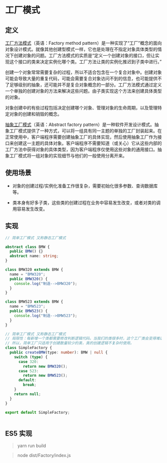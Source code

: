 # 工厂模式

## 定义

[工厂方法模式](https://zh.wikipedia.org/wiki/%E5%B7%A5%E5%8E%82%E6%96%B9%E6%B3%95)（英语：Factory method pattern）是一种实现了“工厂”概念的面向对象设计模式。就像其他创建型模式一样，它也是处理在不指定对象具体类型的情况下创建对象的问题。工厂方法模式的实质是“定义一个创建对象的接口，但让实现这个接口的类来决定实例化哪个类。工厂方法让类的实例化推迟到子类中进行。”

创建一个对象常常需要复杂的过程，所以不适合包含在一个复合对象中。创建对象可能会导致大量的重复代码，可能会需要复合对象访问不到的信息，也可能提供不了足够级别的抽象，还可能并不是复合对象概念的一部分。工厂方法模式通过定义一个单独的创建对象的方法来解决这些问题。由子类实现这个方法来创建具体类型的对象。

对象创建中的有些过程包括决定创建哪个对象、管理对象的生命周期，以及管理特定对象的创建和销毁的概念。

[抽象工厂模式](https://zh.wikipedia.org/wiki/%E6%8A%BD%E8%B1%A1%E5%B7%A5%E5%8E%82)（英语：Abstract factory pattern）是一种软件开发设计模式。抽象工厂模式提供了一种方式，可以将一组具有同一主题的单独的工厂封装起来。在正常使用中，客户端程序需要创建抽象工厂的具体实现，然后使用抽象工厂作为接口来创建这一主题的具体对象。客户端程序不需要知道（或关心）它从这些内部的工厂方法中获得对象的具体类型，因为客户端程序仅使用这些对象的通用接口。抽象工厂模式将一组对象的实现细节与他们的一般使用分离开来。

## 使用场景

- 对象的创建过程/实例化准备工作很复杂，需要初始化很多参数、查询数据库等。

- 类本身有好多子类，这些类的创建过程在业务中容易发生改变，或者对类的调用容易发生改变。

## 实现

```ts
// 简单工厂模式 又称静态工厂模式

abstract class BMW {
  public BMW() {}
  abstract name: string;
}

class BMW320 extends BMW {
  name = "BMW320";
  public BMW320() {
    console.log("制造-->BMW320");
  }
}

class BMW523 extends BMW {
  name = "BMW523";
  public BMW523() {
    console.log("制造-->BMW523");
  }
}

// 简单工厂模式 又称静态工厂模式
// 局限性：每新增一个类都需要修改判断逻辑代码。当我们的类很多时，这个工厂类会变得难以维护函数。
// 所以，简单工厂只适用于创建数量较少的类，类的创建逻辑不复杂时使用。
class SimpleFactory {
  public createBMW(type: number): BMW | null {
    switch (type) {
      case 320:
        return new BMW320();
      case 523:
        return new BMW523();
      default:
        break;
    }
    return null;
  }
}

export default SimpleFactory;
```

```ts

```

## ES5 实现

> yarn run build

> node dist/Factory/index.js
